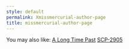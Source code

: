 ```yaml
---
style: default
permalink: Xmissmercurial-author-page
title: missmercurial-author-page
---
```

You may also like:
[A Long Time Past](http://scp-wiki.net/a-long-time-past)
[SCP-2905](http://scp-wiki.net/scp-2905)